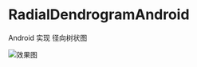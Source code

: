 # RadialDendrogramAndroid

Android 实现 径向树状图


![效果图](https://github.com/zhaoyapeng/RadialDendrogramAndroid/blob/master/device-2017-12-21-153311.png)